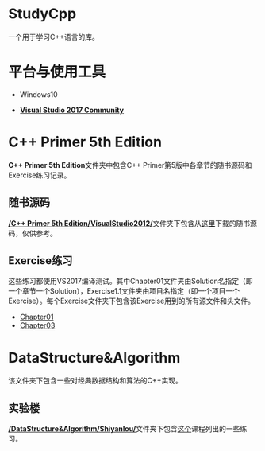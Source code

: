 # StudyCpp

一个用于学习C++语言的库。

# 平台与使用工具

- Windows10

- [**Visual Studio 2017 Community**](https://www.visualstudio.com)

# C++ Primer 5th Edition

**C++ Primer 5th Edition**文件夹中包含C++ Primer第5版中各章节的随书源码和Exercise练习记录。

## 随书源码

[**/C++ Primer 5th Edition/VisualStudio2012/**](/C++_Primer_5th_Edition/VisualStudio2012/)文件夹下包含从[这里](http://www.informit.com/store/c-plus-plus-primer-9780321714114)下载的随书源码，仅供参考。

## Exercise练习

这些练习都使用VS2017编译测试。其中Chapter01文件夹由Solution名指定（即一个章节一个Solution），Exercise1.1文件夹由项目名指定（即一个项目一个Exercise）。每个Exercise文件夹下包含该Exercise用到的所有源文件和头文件。

- [Chapter01](/C++_Primer_5th_Edition/Chapter01/)
- [Chapter03](/C++_Primer_5th_Edition/Chapter03/)

# DataStructure&Algorithm

该文件夹下包含一些对经典数据结构和算法的C++实现。

## 实验楼

[**/DataStructure&Algorithm/Shiyanlou/**](/DataStructure&Algorithm/Shiyanlou/)文件夹下包含[这个](https://www.shiyanlou.com/courses/20)课程列出的一些练习。